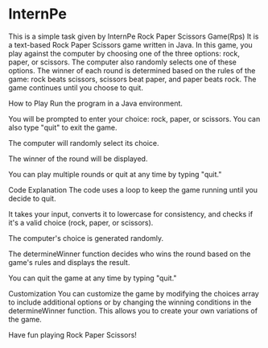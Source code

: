 # InternPe
This is a simple task given by InternPe
Rock Paper Scissors Game(Rps)
It is a  text-based Rock Paper Scissors game written in Java. In this game, you play against the computer by choosing one of the three options: rock, paper, or scissors. The computer also randomly selects one of these options. The winner of each round is determined based on the rules of the game: rock beats scissors, scissors beat paper, and paper beats rock. The game continues until you choose to quit.

How to Play
Run the program in a Java environment.

You will be prompted to enter your choice: rock, paper, or scissors. You can also type "quit" to exit the game.

The computer will randomly select its choice.

The winner of the round will be displayed.

You can play multiple rounds or quit at any time by typing "quit."

Code Explanation
The code uses a loop to keep the game running until you decide to quit.

It takes your input, converts it to lowercase for consistency, and checks if it's a valid choice (rock, paper, or scissors).

The computer's choice is generated randomly.

The determineWinner function decides who wins the round based on the game's rules and displays the result.

You can quit the game at any time by typing "quit."

Customization
You can customize the game by modifying the choices array to include additional options or by changing the winning conditions in the determineWinner function. This allows you to create your own variations of the game.

Have fun playing Rock Paper Scissors!
